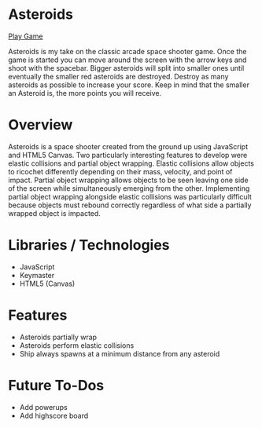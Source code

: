 # Asteroids

[Play Game][game_link]

[game_link]: http://joshuaweiss.github.io/Asteroids/

Asteroids is my take on the classic arcade space shooter game. Once the game is started you can move around the screen with the arrow keys and shoot with the spacebar. Bigger asteroids will split into smaller ones until eventually the smaller red asteroids are destroyed. Destroy as many asteroids as possible to increase your score. Keep in mind that the smaller an Asteroid is, the more points you will receive.

# Overview
Asteroids is a space shooter created from the ground up using JavaScript and HTML5 Canvas. Two particularly interesting features to develop were elastic collisions and partial object wrapping. Elastic collisions allow objects to ricochet differently depending on their mass, velocity, and point of impact. Partial object wrapping allows objects to be seen leaving one side of the screen while simultaneously emerging from the other. Implementing partial object wrapping alongside elastic collisions was particularly difficult because objects must rebound correctly regardless of what side a partially wrapped object is impacted.



# Libraries / Technologies

* JavaScript
* Keymaster
* HTML5 (Canvas)


# Features

* Asteroids partially wrap
* Asteroids perform elastic collisions
* Ship always spawns at a minimum distance from any asteroid


# Future To-Dos

* Add powerups
* Add highscore board
